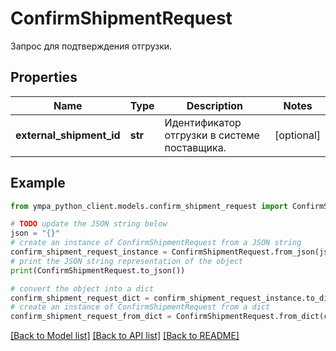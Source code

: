 # ConfirmShipmentRequest

Запрос для подтверждения отгрузки.

## Properties

Name | Type | Description | Notes
------------ | ------------- | ------------- | -------------
**external_shipment_id** | **str** | Идентификатор отгрузки в системе поставщика. | [optional] 

## Example

```python
from ympa_python_client.models.confirm_shipment_request import ConfirmShipmentRequest

# TODO update the JSON string below
json = "{}"
# create an instance of ConfirmShipmentRequest from a JSON string
confirm_shipment_request_instance = ConfirmShipmentRequest.from_json(json)
# print the JSON string representation of the object
print(ConfirmShipmentRequest.to_json())

# convert the object into a dict
confirm_shipment_request_dict = confirm_shipment_request_instance.to_dict()
# create an instance of ConfirmShipmentRequest from a dict
confirm_shipment_request_from_dict = ConfirmShipmentRequest.from_dict(confirm_shipment_request_dict)
```
[[Back to Model list]](../README.md#documentation-for-models) [[Back to API list]](../README.md#documentation-for-api-endpoints) [[Back to README]](../README.md)


